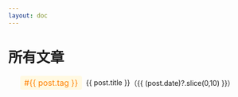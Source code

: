 ```yaml
---
layout: doc
---
```


<script setup>
import { data as posts } from './posts.data.js'
</script>

<h1>所有文章</h1>
<ul>
  <li v-for="post of posts" v-show="post.date">
    <p v-show="post.tag" class="tag">#{{ post.tag }}</p>
    <a :href="post.url">{{ post.title }}</a>  
    <p>（{{ (post.date)?.slice(0,10) }}）</p>
  </li>
</ul>

<style scoped>
li {
  display: flex;
  align-items: center;
}

li > p {
  padding: 0;
  margin: 0;
}

.tag {
  display: inline-block;
  padding: 4px 8px;
  background-color: #fff9e2;
  color: #ff8000;
  font-size: 16px;
  border-radius: 4px;
  margin-right: 8px;
}

.dark .tag {
  background-color: #5b5b5b;
  color: #fff8f1;
}

</style>
